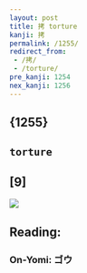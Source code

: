 ```yaml
---
layout: post
title: 拷 torture
kanji: 拷
permalink: /1255/
redirect_from:
 - /拷/
 - /torture/
pre_kanji: 1254
nex_kanji: 1256
---
```


## {1255}

## `torture`

## [9]

<div class="stroke"><img src="E68BB7.png" /></div>

## Reading:

### On-Yomi: ゴウ
